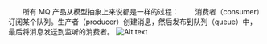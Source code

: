 &emsp;&emsp;所有 MQ 产品从模型抽象上来说都是一样的过程： 
&emsp;&emsp;消费者（consumer）订阅某个队列。生产者（producer）创建消息，然后发布到队列（queue）中，最后将消息发送到监听的消费者。 
![Alt text](./1553600567943.png)